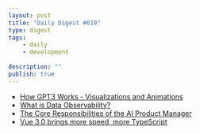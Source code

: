 ```yaml
---
layout: post
title: "Daily Digest #619"
type: digest
tags: 
    - daily
    - development
    
description: ""
publish: true
---
```


- [How GPT3 Works - Visualizations and Animations](https://jalammar.github.io/how-gpt3-works-visualizations-animations/)
- [What is Data Observability?](https://towardsdatascience.com/what-is-data-observability-40b337971e3e)
- [The Core Responsibilities of the AI Product Manager](https://www.oreilly.com/radar/bringing-an-ai-product-to-market/)
- [Vue 3.0 brings more speed, more TypeScript](https://www.infoworld.com/article/3562408/vue-30-brings-more-speed-more-typescript.html)
